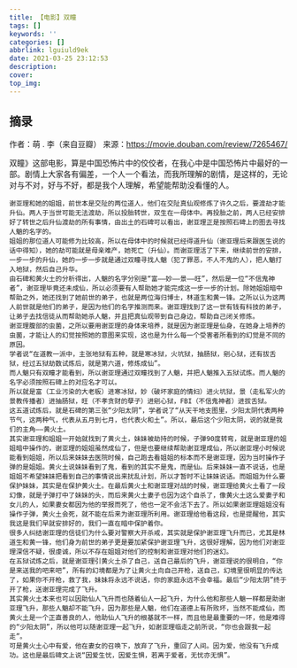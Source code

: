 ```yaml
---
title: 【电影】双瞳
tags: []
keywords: ''
categories: []
abbrlink: lguiuld9ek
date: 2021-03-25 23:12:53
description:
cover:
top_img:
---
```



## 摘录

作者：萌 . 李（来自豆瓣）
来源：<https://movie.douban.com/review/7265467/>

双瞳》这部电影，算是中国恐怖片中的佼佼者，在我心中是中国恐怖片中最好的一部。剧情上大家各有偏差，一个人一个看法，而我所理解的剧情，是这样的，无论对与不对，好与不好，都是我个人理解，希望能帮助没看懂的人。

    谢亚理和她的姐姐，前世本是交阯的两位道人，他们在交阯真仙观修炼了许久之后，要渡劫才能升仙。两人于当世可能无法渡劫，所以投胎转世，双生在一母体中。再投胎之前，两人已经安排好了转世之后升仙渡劫的所有事情，由出土的石碑可以看出，谢亚理正是按照石碑上的图去寻找人魈的名字的。
    姐姐的那位道人可能修为比较高，所以在母体中的时候就已经得道升仙（谢亚理后来跟医生说的话中得知），她的劫可能就是母亲难产，她死亡（升仙）。而谢亚理活了下来，继续前世的安排，一步一步的升仙，她的一步一步就是通过双瞳寻找人魈（犯了罪恶，不人不鬼的人），把人魈打入地狱，然后自己升华。
    由石碑和黄火土的分析得出，人魈的名字分别是“富——妙——景——旺”，然后是一位“不信鬼神者”，谢亚理毕竟还未成仙，所以必须要有人帮助她才能完成这一步一步的计划。除她姐姐暗中帮助之外，她还找到了她前世的弟子，也就是两位海归博士，林道生和黄一锋。之所以认为这两人前世就是他们的弟子，是因为他们的名字推测而来。谢亚理找到了这一世有钱有科技的弟子，让弟子去找信徒从而帮助她杀人魈，并且把真仙观带到自己身边，帮助自己闭关修炼。
    谢亚理腹部的虫菌，之所以要用谢亚理的身体来培养，就是因为谢亚理是仙身，在她身上培养的虫菌，才能让人的幻觉按照她的意图来实现，这也是为什么每一个受害者所看到的幻觉是不同的原因。
    学者说“在道教一派中，主张地狱有五种，就是寒冰狱，火坑狱，抽肠狱，剜心狱，还有拔舌狱，经过五狱劫数试炼后，就是第六道，修炼成仙”。
    而人魈只有双瞳才能看到，所以谢亚理通过双瞳找到了人魈，并把人魈推入五狱试炼。而人魈的名字必须按照石碑上的对应名才可以。
    所以就是富（工业污染的大老板）进寒冰狱，妙（破坏家庭的情妇）进火坑狱，景（走私军火的景教传播者）进抽肠狱，旺（不孝贪财的孽子）进剜心狱，FBI（不信鬼神者）进拔舌狱。
    这五道试炼后，就是石碑的第三张“少阳太阴”，学者说了“从天干地支图里，少阳太阴代表两种节气，这两种气，代表从五月到七月，也代表火和土”。所以，最后这个少阳太阴，说的就是我们的主角——黄火土。
    其实谢亚理和姐姐一开始就找到了黄火土，妹妹被劫持的时候，子弹90度转弯，就是谢亚理的姐姐暗中操作的，谢亚理的姐姐虽然成仙了，但是也要继续帮助谢亚理成仙，所以谢亚理小时候说能看到姐姐，所以后来妹妹去医院时候，自己跑去看姐姐的标本而不是谢亚理，因为当时操作子弹的是姐姐。黄火土说妹妹看到了鬼，看到的其实不是鬼，而是仙。后来妹妹一直不说话，也是姐姐不希望妹妹把看到自己的事情说出来扰乱计划，所以才暂时不让妹妹说话。而姐姐为什么要保护妹妹，其实是在保护黄火土。在最后黄火土和谢亚理对战的时候，谢亚理给黄火土看了一段幻像，就是子弹打中了妹妹的头，而后来黄火土妻子也因为这个自杀了，像黄火土这么爱妻子和女儿的人，如果妻女都因为他的举报而死了，他也一定不会活下去了。所以如果谢亚理姐姐没有操作子弹，黄火土会死，就不能在后来为谢亚理所利用。谢亚理给他看这段，也是提醒他，其实我这是我们早就安排好的，我们一直在暗中保护着你。
    很多人纠结谢亚理的信徒们为什么要对警察大开杀戒，其实就是保护谢亚理飞升而已，尤其是林道生和黄一锋，他们身为前世的弟子更是要加紧保护谢亚理飞升，这很好理解，因为他们对谢亚理深信不疑，很虔诚，所以不存在姐姐对他们的控制和谢亚理对他们的迷幻。
    在五狱试炼之后，就是谢亚理引黄火土杀了自己，送自己最后的飞升，谢亚理说的很明白，“你是来送我的吧来吧”，所有的幻境都是为了让黄火土向自己开枪，送自己，幻境里很明显的传达了，如果你不开枪，救了我，妹妹将永远不说话，你的家庭永远不会幸福。最后“少阳太阴”终于开了枪，送谢亚理完成了飞升。
    其实黄火土本来也可以因助仙人飞升而也随着仙人一起飞升，为什么他和那些人魈一样都是助谢亚理飞升，那些人魈却不能飞升，因为那些是人魈，他们在道德上有所败坏，当然不能成仙，而黄火土是一个正直善良的人，他助仙人飞升的根基就不一样，而且他是最重要的一环，他是难得的“少阳太阴”，所以他可以随谢亚理一起飞升，如谢亚理临走之前所说，“你也会跟我一起走”。
    可是黄火土心中有爱，他在妻女的召唤下，放弃了飞升，重回了人间。因为爱，他没有飞升成功。这也是最后碑文上说“因爱生忧，因爱生惧，若离于爱者，无忧亦无惧”。
